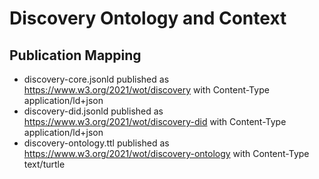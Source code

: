 # Discovery Ontology and Context

## Publication Mapping
* discovery-core.jsonld published as https://www.w3.org/2021/wot/discovery with Content-Type application/ld+json
* discovery-did.jsonld published as https://www.w3.org/2021/wot/discovery-did with Content-Type application/ld+json
* discovery-ontology.ttl published as https://www.w3.org/2021/wot/discovery-ontology with Content-Type text/turtle
